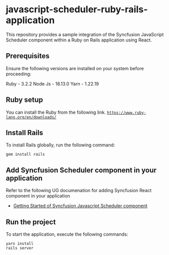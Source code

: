 # javascript-scheduler-ruby-rails-application

This repository provides a sample integration of the Syncfusion JavaScript Scheduler component within a Ruby on Rails application using React.

## Prerequisites

Ensure the following versions are installed on your system before proceeding:

Ruby - 3.2.2
Node Js - 18.13.0
Yarn - 1.22.19

## Ruby setup

You can install the Ruby from the following link.
[`https://www.ruby-lang.org/en/downloads/`](https://www.ruby-lang.org/en/downloads/) 

## Install Rails

To install Rails globally, run the following command:

```
gem install rails
```

## Add Syncfusion Scheduler component in your application

Refer to the following UG documenation for adding Syncfusion React component in your application
* [Getting Started of Syncfusion Javascript Scheduler component](https://ej2.syncfusion.com/javascript/documentation/schedule/getting-started)

## Run the project

To start the application, execute the following commands:

```
yarn install
rails server
```
